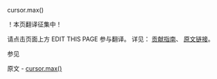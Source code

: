  cursor.max()

 ！本页翻译征集中！

请点击页面上方 EDIT THIS PAGE 参与翻译。
详见：
[贡献指南]( https://github.com/whaleal/MongoDB-Manual-zh/blob/master/CONTRIBUTING.md )、
[原文链接](  https://docs.mongodb.com/manual/reference/method/cursor.max/  )。

 参见

原文 - [cursor.max()]( https://docs.mongodb.com/manual/reference/method/cursor.max/ )

